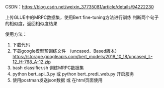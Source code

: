 CSDN：https://blog.csdn.net/weixin_37735081/article/details/94222230

上传GLUE中的MRPC数据集，使用Bert fine-tuning方法进行训练
判断两个句子的相似度，返回相似度结果

使用方法：
1. 下载代码
2. 下载google模型预训练文件 （uncased、Based版本）
   https://storage.googleapis.com/bert_models/2018_10_18/uncased_L-12_H-768_A-12.zip
3. bash classifier.sh 训练MRPC数据集
4. python bert_api_3.py 或 python bert_predi_web.py 开启服务
5. 使用postman发送json数据 或 在html页面使用

